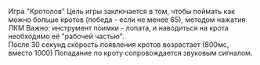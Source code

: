 Игра "Кротолов"
Цель игры заключается в том, чтобы поймать как можно больше кротов (победа - если не менее 65), методом нажатия ЛКМ 
Важно: инструмент поимки - лопата, и наводиться на крота необходимо её "рабочей частью".  
После 30 секунд скорость появления кротов возрастает (800мс, вместо 1000)
Попадание по кроту сопровождается звуковым сигналом. 
